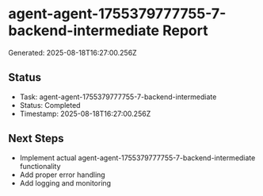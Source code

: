 # agent-agent-1755379777755-7-backend-intermediate Report

Generated: 2025-08-18T16:27:00.256Z

## Status
- Task: agent-agent-1755379777755-7-backend-intermediate
- Status: Completed
- Timestamp: 2025-08-18T16:27:00.256Z

## Next Steps
- Implement actual agent-agent-1755379777755-7-backend-intermediate functionality
- Add proper error handling
- Add logging and monitoring
